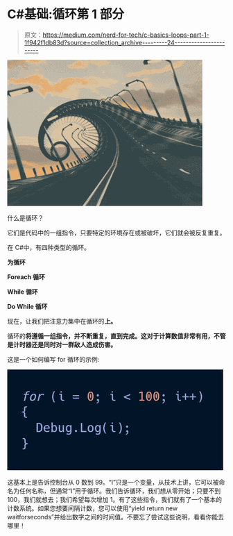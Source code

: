 # C#基础:循环第 1 部分

> 原文：<https://medium.com/nerd-for-tech/c-basics-loops-part-1-1f942f1db83d?source=collection_archive---------24----------------------->

![](img/998063cff69459a6702eaee6c90f62e2.png)

什么是循环？

它们是代码中的一组指令，只要特定的环境存在或被破坏，它们就会被反复重复。

在 C#中，有四种类型的循环。

**为循环**

**Foreach 循环**

**While 循环**

**Do While 循环**

现在，让我们把注意力集中在循环的**上。**

循环的**将遵循一组指令，并不断重复，直到完成。这对于计算数值非常有用，不管是计时器还是同时对一群敌人造成伤害。**

这是一个如何编写 for 循环的示例:

![](img/17b9949d9555c16c393b0b550fc9e031.png)

这基本上是告诉控制台从 0 数到 99。“I”只是一个变量，从技术上讲，它可以被命名为任何名称，但通常“I”用于循环。我们告诉循环，我们想从零开始；只要不到 100，我们就想去；我们希望每次增加 1。有了这些指令，我们就有了一个基本的计数系统。如果您想要间隔计数，您可以使用“yield return new waitforseconds”并给出数字之间的时间值。不要忘了尝试这些说明，看看你能去哪里！